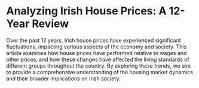 # Analyzing Irish House Prices: A 12-Year Review

Over the past 12 years, Irish house prices have experienced significant fluctuations, impacting various aspects of the economy and society. This article examines how house prices have performed relative to wages and other prices, and how these changes have affected the living standards of different groups throughout the country. By exploring these trends, we aim to provide a comprehensive understanding of the housing market dynamics and their broader implications on Irish society.

